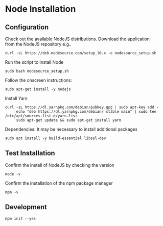 # Node Installation 


## Configuration

Check out the available NodeJS distributions. Download the application from the NodeJS repository e.g..
```
curl -sL https://deb.nodesource.com/setup_10.x -o nodesource_setup.sh
```

Run the script to install Node
```
sudo bash nodesource_setup.sh
```

Follow the onscreen instructions:
```
sudo apt-get install -y nodejs
```

Install Yarn
```
curl -sL https://dl.yarnpkg.com/debian/pubkey.gpg | sudo apt-key add -
     echo "deb https://dl.yarnpkg.com/debian/ stable main" | sudo tee /etc/apt/sources.list.d/yarn.list
     sudo apt-get update && sudo apt-get install yarn
```


Dependencies: It may be necessary to install additional packages 
```
sudo apt install -y build-essential libssl-dev
```


## Test Installation

Confirm the install of NodeJS by checking the version
```
node -v
```
Confirm the installation of the npm package manager
```
npm -v 
```


## Development

```
npm init --yes
```


